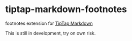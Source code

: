 # tiptap-markdown-footnotes

footnotes extension for [TipTap 
Markdown](https://github.com/aguingand/tiptap-markdown)

This is still in development, try on own risk.


